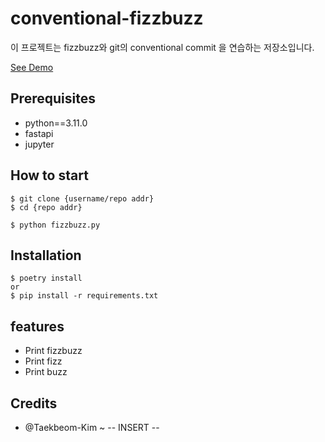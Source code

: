 # conventional-fizzbuzz

이 프로젝트는 fizzbuzz와 git의 conventional commit 을 연습하는 저장소입니다.

[See Demo](https://www.googlt.com/)

## Prerequisites

 - python==3.11.0
 - fastapi
 - jupyter

## How to start
```shell
$ git clone {username/repo addr}
$ cd {repo addr}

$ python fizzbuzz.py
```

## Installation
```shell
$ poetry install
or
$ pip install -r requirements.txt
```

## features

 - Print fizzbuzz
 - Print fizz
 - Print buzz

## Credits

 - @Taekbeom-Kim
 ~
 -- INSERT --


